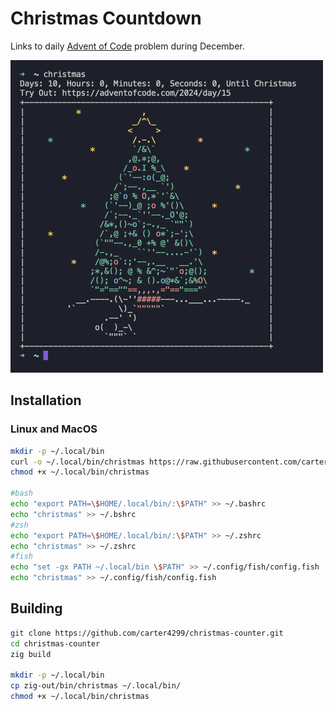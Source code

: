 # Christmas Countdown
Links to daily [Advent of Code](https://adventofcode.com/) problem during December.

<img src="public/terminal.png" width="500px" height="auto" />

## Installation
### Linux and MacOS
```sh
mkdir -p ~/.local/bin
curl -o ~/.local/bin/christmas https://raw.githubusercontent.com/carter4299/christmas-counter/main/zig-out/bin/christmas
chmod +x ~/.local/bin/christmas

#bash
echo "export PATH=\$HOME/.local/bin/:\$PATH" >> ~/.bashrc
echo "christmas" >> ~/.bshrc 
#zsh
echo "export PATH=\$HOME/.local/bin/:\$PATH" >> ~/.zshrc
echo "christmas" >> ~/.zshrc 
#fish
echo "set -gx PATH ~/.local/bin \$PATH" >> ~/.config/fish/config.fish
echo "christmas" >> ~/.config/fish/config.fish
```

## Building
```sh
git clone https://github.com/carter4299/christmas-counter.git
cd christmas-counter
zig build

mkdir -p ~/.local/bin
cp zig-out/bin/christmas ~/.local/bin/
chmod +x ~/.local/bin/christmas
```
